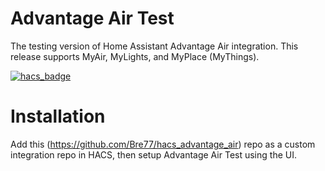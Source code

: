 # Advantage Air Test
The testing version of Home Assistant Advantage Air integration. This release supports MyAir, MyLights, and MyPlace (MyThings).

[![hacs_badge](https://img.shields.io/badge/HACS-Custom-41BDF5.svg?style=for-the-badge)](https://github.com/hacs/integration)

# Installation
Add this (https://github.com/Bre77/hacs_advantage_air) repo as a custom integration repo in HACS, then setup Advantage Air Test using the UI.
